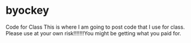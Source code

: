 # byockey
Code for Class
This is where I am going to post code that I use for class. Please use at your own risk!!!!!!!You might be getting what you paid for.
